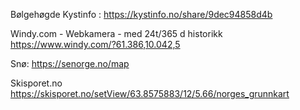 


Bølgehøgde Kystinfo :
https://kystinfo.no/share/9dec94858d4b

Windy.com - Webkamera  - med 24t/365 d historikk
https://www.windy.com/?61.386,10.042,5

Snø:
https://senorge.no/map

Skisporet.no https://skisporet.no/setView/63.8575883/12/5.66/norges_grunnkart
